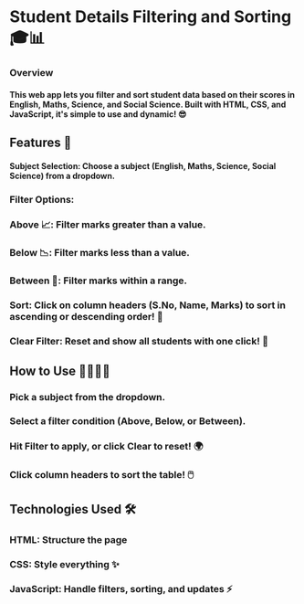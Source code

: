 # Student Details Filtering and Sorting 🎓📊
### Overview
#### This web app lets you filter and sort student data based on their scores in English, Maths, Science, and Social Science. Built with HTML, CSS, and JavaScript, it's simple to use and dynamic! 😎

## Features 🌟
#### Subject Selection: Choose a subject (English, Maths, Science, Social Science) from a dropdown.
### Filter Options:
### Above 📈: Filter marks greater than a value.
### Below 📉: Filter marks less than a value.
### Between 🔄: Filter marks within a range.
### Sort: Click on column headers (S.No, Name, Marks) to sort in ascending or descending order! 🔢
### Clear Filter: Reset and show all students with one click! 🔄

## How to Use 👩‍💻👨‍💻
### Pick a subject from the dropdown.
### Select a filter condition (Above, Below, or Between).
### Hit Filter to apply, or click Clear to reset! 🌍
### Click column headers to sort the table! 🖱️

## Technologies Used 🛠️
### HTML: Structure the page
### CSS: Style everything ✨
### JavaScript: Handle filters, sorting, and updates ⚡

